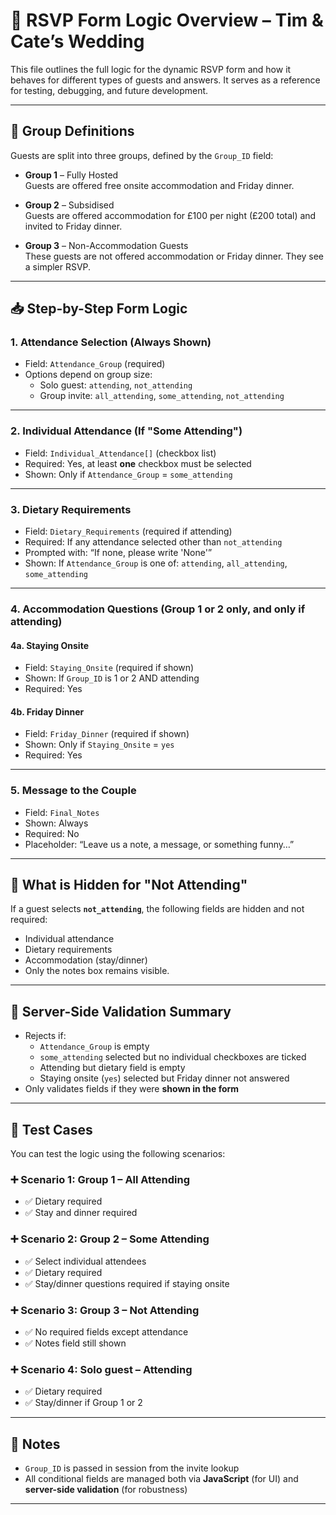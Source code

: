 # 🎉 RSVP Form Logic Overview – Tim & Cate’s Wedding

This file outlines the full logic for the dynamic RSVP form and how it behaves for different types of guests and answers. It serves as a reference for testing, debugging, and future development.

---

## 🧠 Group Definitions

Guests are split into three groups, defined by the `Group_ID` field:

- **Group 1** – Fully Hosted  
  Guests are offered free onsite accommodation and Friday dinner.

- **Group 2** – Subsidised  
  Guests are offered accommodation for £100 per night (£200 total) and invited to Friday dinner.

- **Group 3** – Non-Accommodation Guests  
  These guests are not offered accommodation or Friday dinner. They see a simpler RSVP.

---

## 📥 Step-by-Step Form Logic

### 1. **Attendance Selection (Always Shown)**
- Field: `Attendance_Group` (required)
- Options depend on group size:
  - Solo guest: `attending`, `not_attending`
  - Group invite: `all_attending`, `some_attending`, `not_attending`

---

### 2. **Individual Attendance (If "Some Attending")**
- Field: `Individual_Attendance[]` (checkbox list)
- Required: Yes, at least **one** checkbox must be selected
- Shown: Only if `Attendance_Group` = `some_attending`

---

### 3. **Dietary Requirements**
- Field: `Dietary_Requirements` (required if attending)
- Required: If any attendance selected other than `not_attending`
- Prompted with: “If none, please write 'None'”
- Shown: If `Attendance_Group` is one of: `attending`, `all_attending`, `some_attending`

---

### 4. **Accommodation Questions (Group 1 or 2 only, and only if attending)**

#### 4a. Staying Onsite
- Field: `Staying_Onsite` (required if shown)
- Shown: If `Group_ID` is 1 or 2 AND attending
- Required: Yes

#### 4b. Friday Dinner
- Field: `Friday_Dinner` (required if shown)
- Shown: Only if `Staying_Onsite` = `yes`
- Required: Yes

---

### 5. **Message to the Couple**
- Field: `Final_Notes`
- Shown: Always
- Required: No
- Placeholder: “Leave us a note, a message, or something funny…”

---

## 🚫 What is Hidden for "Not Attending"

If a guest selects **`not_attending`**, the following fields are hidden and not required:
- Individual attendance
- Dietary requirements
- Accommodation (stay/dinner)
- Only the notes box remains visible.

---

## 💾 Server-Side Validation Summary

- Rejects if:
  - `Attendance_Group` is empty
  - `some_attending` selected but no individual checkboxes are ticked
  - Attending but dietary field is empty
  - Staying onsite (`yes`) selected but Friday dinner not answered
- Only validates fields if they were **shown in the form**

---

## 🧪 Test Cases

You can test the logic using the following scenarios:

### ➕ Scenario 1: Group 1 – All Attending
- ✅ Dietary required
- ✅ Stay and dinner required

### ➕ Scenario 2: Group 2 – Some Attending
- ✅ Select individual attendees
- ✅ Dietary required
- ✅ Stay/dinner questions required if staying onsite

### ➕ Scenario 3: Group 3 – Not Attending
- ✅ No required fields except attendance
- ✅ Notes field still shown

### ➕ Scenario 4: Solo guest – Attending
- ✅ Dietary required
- ✅ Stay/dinner if Group 1 or 2

---

## 📝 Notes

- `Group_ID` is passed in session from the invite lookup
- All conditional fields are managed both via **JavaScript** (for UI) and **server-side validation** (for robustness)

---